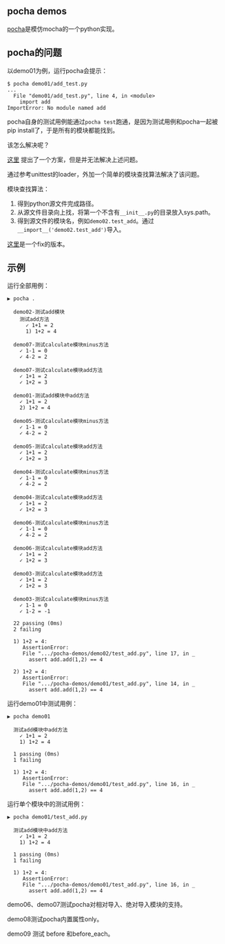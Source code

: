 pocha demos
----

[pocha](https://github.com/rlgomes/pocha)是模仿mocha的一个python实现。


## pocha的问题

以demo01为例，运行pocha会提示：
```
$ pocha demo01/add_test.py 
...
  File "demo01/add_test.py", line 4, in <module>
    import add
ImportError: No module named add
```
pocha自身的测试用例能通过`pocha test`跑通，是因为测试用例和pocha一起被pip install了，于是所有的模块都能找到。

该怎么解决呢？

[这里](https://stackoverflow.com/questions/30761518/using-imp-load-source-to-dynamically-load-python-modules-and-packages) 提出了一个方案，但是并无法解决上述问题。

通过参考unittest的loader，外加一个简单的模块查找算法解决了该问题。

模块查找算法：
1. 得到python源文件完成路径。
2. 从源文件目录向上找，将第一个不含有`__init__.py`的目录放入sys.path。
3. 得到源文件的模块名，例如`demo02.test_add`。通过`__import__('demo02.test_add')`导入。

[这里](https://github.com/letiantian/pocha)是一个fix的版本。

## 示例

运行全部用例：
```
▶ pocha .  

  demo02-测试add模块
    测试add方法
      ✓ 1+1 = 2
      1) 1+2 = 4

  demo07-测试calculate模块minus方法
    ✓ 1-1 = 0
    ✓ 4-2 = 2

  demo07-测试calculate模块add方法
    ✓ 1+1 = 2
    ✓ 1+2 = 3

  demo01-测试add模块中add方法
    ✓ 1+1 = 2
    2) 1+2 = 4

  demo05-测试calculate模块minus方法
    ✓ 1-1 = 0
    ✓ 4-2 = 2

  demo05-测试calculate模块add方法
    ✓ 1+1 = 2
    ✓ 1+2 = 3

  demo04-测试calculate模块minus方法
    ✓ 1-1 = 0
    ✓ 4-2 = 2

  demo04-测试calculate模块add方法
    ✓ 1+1 = 2
    ✓ 1+2 = 3

  demo06-测试calculate模块minus方法
    ✓ 1-1 = 0
    ✓ 4-2 = 2

  demo06-测试calculate模块add方法
    ✓ 1+1 = 2
    ✓ 1+2 = 3

  demo03-测试calculate模块add方法
    ✓ 1+1 = 2
    ✓ 1+2 = 3

  demo03-测试calculate模块minus方法
    ✓ 1-1 = 0
    ✓ 1-2 = -1

  22 passing (0ms)
  2 failing

  1) 1+2 = 4:
     AssertionError: 
     File ".../pocha-demos/demo02/test_add.py", line 17, in _
       assert add.add(1,2) == 4

  2) 1+2 = 4:
     AssertionError: 
     File ".../pocha-demos/demo01/test_add.py", line 14, in _
       assert add.add(1,2) == 4

```

运行demo01中测试用例：
```plain
▶ pocha demo01

  测试add模块中add方法
    ✓ 1+1 = 2
    1) 1+2 = 4

  1 passing (0ms)
  1 failing

  1) 1+2 = 4:
     AssertionError: 
     File ".../pocha-demos/demo01/test_add.py", line 16, in _
       assert add.add(1,2) == 4
```

运行单个模块中的测试用例：
```
▶ pocha demo01/test_add.py 

  测试add模块中add方法
    ✓ 1+1 = 2
    1) 1+2 = 4

  1 passing (0ms)
  1 failing

  1) 1+2 = 4:
     AssertionError: 
     File ".../pocha-demos/demo01/test_add.py", line 16, in _
       assert add.add(1,2) == 4
```

demo06、demo07测试pocha对相对导入、绝对导入模块的支持。

demo08测试pocha内置属性only。

demo09 测试 before 和before_each。